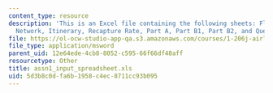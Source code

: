 ```yaml
---
content_type: resource
description: 'This is an Excel file containing the following sheets: Flight, Timeline
  Network, Itinerary, Recapture Rate, Part A, Part B1, Part B2, and Question 8.'
file: https://ol-ocw-studio-app-qa.s3.amazonaws.com/courses/1-206j-airline-schedule-planning-spring-2003/5d3b8c0dfa6b1958c4ec8711cc93b095_assn1_input_spreadsheet.xls
file_type: application/msword
parent_uid: 12e64ede-4cb8-8052-c595-66f66df48aff
resourcetype: Other
title: assn1_input_spreadsheet.xls
uid: 5d3b8c0d-fa6b-1958-c4ec-8711cc93b095
---
```

